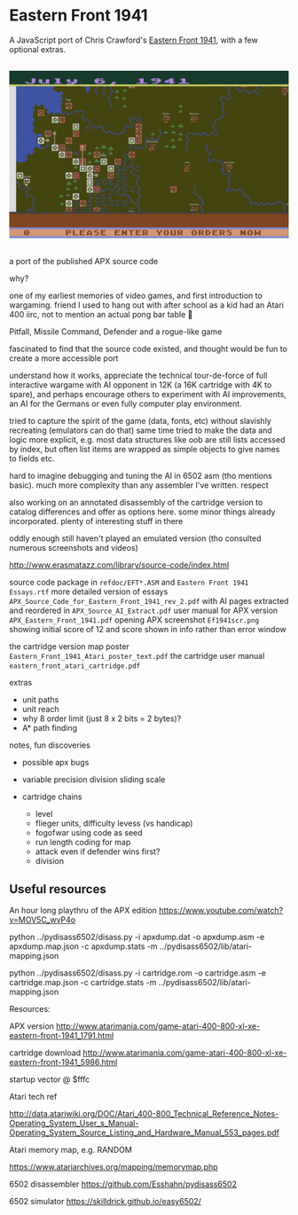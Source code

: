 Eastern Front 1941
===

A JavaScript port of Chris Crawford's [Eastern Front 1941](https://en.wikipedia.org/wiki/Eastern_Front_(1941)),
with a few optional extras.

<figure style="text-align: center; margin: 30px auto">
    <img style="border: none; margin: 0" alt="Preview" src="static/preview.png"/>
</figure>


  a port of the published APX source code


why?

one of my earliest memories of video games, and first introduction to wargaming.
friend I used to hang out with after school as a kid
had an Atari 400 iirc, not to mention an actual pong bar table :exploding_head:

Pitfall, Missile Command, Defender and a rogue-like game

fascinated to find that the source code existed, and thought would be fun
to create a more accessible port

understand how it works, appreciate the technical tour-de-force of full
interactive wargame with AI opponent in 12K (a 16K cartridge with 4K to spare),
and perhaps encourage others to experiment with AI improvements,
an AI for the Germans or even fully computer play environment.


tried to capture the spirit of the game (data, fonts, etc) without slavishly recreating (emulators can do that)
same time tried to make the data and logic more explicit, e.g. most data structures like oob are still lists
accessed by index, but often list items are wrapped as simple objects to give names to fields etc.

hard to imagine debugging and tuning the AI in 6502 asm (tho mentions basic).  much more complexity than
any assembler I've written.  respect

also working on an annotated disassembly of the cartridge version to catalog differences
and offer as options here. some minor things already incorporated.
plenty of interesting stuff in there

oddly enough still haven't played an emulated version (tho consulted numerous screenshots and videos)

http://www.erasmatazz.com/library/source-code/index.html

source code package in `refdoc/EFT*.ASM` and `Eastern Front 1941 Essays.rtf`
more detailed version of essays `APX_Source_Code_for_Eastern_Front_1941_rev_2.pdf`
with AI pages extracted and reordered in `APX_Source_AI_Extract.pdf`
user manual for APX version `APX_Eastern_Front_1941.pdf`
opening APX screenshot `Ef1941scr.png` showing initial score of 12 and score shown in info rather than error window


the cartridge version map poster `Eastern_Front_1941_Atari_poster_text.pdf`
the cartridge user manual `eastern_front_atari_cartridge.pdf`


extras

- unit paths
- unit reach
- why 8 order limit (just 8 x 2 bits = 2 bytes)?
- A* path finding

notes, fun discoveries

- possible apx bugs

- variable precision division sliding scale

- cartridge chains
    - level
    - flieger units, difficulty levess (vs handicap)
    - fogofwar using code as seed
    - run length coding for map
    - attack even if defender wins first?
    - division


Useful resources
--

An hour long playthru of the APX edition https://www.youtube.com/watch?v=MOV5C_wvP4o

python ../pydisass6502/disass.py -i apxdump.dat -o apxdump.asm -e apxdump.map.json -c apxdump.stats -m ../pydisass6502/lib/atari-mapping.json

python ../pydisass6502/disass.py -i cartridge.rom -o cartridge.asm -e cartridge.map.json -c cartridge.stats -m ../pydisass6502/lib/atari-mapping.json


Resources:

APX version
http://www.atarimania.com/game-atari-400-800-xl-xe-eastern-front-1941_1791.html

cartridge download
http://www.atarimania.com/game-atari-400-800-xl-xe-eastern-front-1941_5986.html

startup vector @ $fffc


Atari tech ref

http://data.atariwiki.org/DOC/Atari_400-800_Technical_Reference_Notes-Operating_System_User_s_Manual-Operating_System_Source_Listing_and_Hardware_Manual_553_pages.pdf


Atari memory map, e.g. RANDOM

https://www.atariarchives.org/mapping/memorymap.php


6502 disassembler
https://github.com/Esshahn/pydisass6502


6502 simulator
https://skilldrick.github.io/easy6502/
